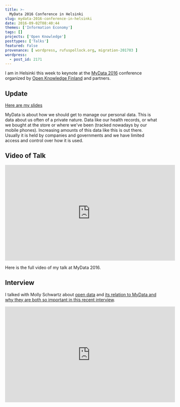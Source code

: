 ```yaml
---
title: >-
  MyData 2016 Conference in Helsinki
slug: mydata-2016-conference-in-helsinki
date: 2016-09-02T08:40:44
themes: ['Information Economy']
tags: []
projects: ['Open Knowledge']
posttypes: ['Talks']
featured: False
provenance: [ wordpress, rufuspollock.org, migration-201703 ]
wordpress:
  - post_id: 2171
---
```


I am in Helsinki this week to keynote at the [MyData 2016][mydata] conference organized by [Open Knowledge Finland][okfi] and partners.

## Update

[Here are my slides](https://rufuspollock.com/wp-content/uploads/2016/09/mydata-2016.pdf)



MyData is about how we should get to manage our personal data. This is data about us often of a private nature. Data like our health records, or what we bought at the store or where we've been (tracked nowadays by our mobile phones). Increasing amounts of this data like this is out there. Usually it is held by companies and governments and we have limited access and control over how it is used.

## Video of Talk

<iframe width="560" height="315" src="https://www.youtube.com/embed/4SRUqQO_1CQ" frameborder="0" allowfullscreen></iframe>

Here is the full video of my talk at MyData 2016. 

## Interview

I talked with Molly Schwartz about [open data][] and [its relation to MyData and why they are both so important in this recent interview][interview].

<iframe src="https://www.youtube.com/embed/5GPhp5ArI-A" width="560" height="315" frameborder="0" allowfullscreen="allowfullscreen"></iframe>

[interview]: https://blog.okfn.org/2016/08/17/an-interview-with-rufus-pollock-why-i-am-excited-about-mydata-2016-in-finland/
[open data]: http://okfn.org/open/

[mydata]: http://mydata2016.org/
[okfi]: http://fi.okfn.org/

